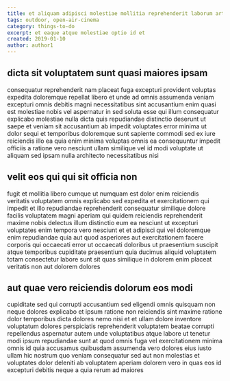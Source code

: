 ```yaml
---
title: et aliquam adipisci molestiae mollitia reprehenderit laborum article 2094
tags: outdoor, open-air-cinema
category: things-to-do
excerpt: et eaque atque molestiae optio id et
created: 2019-01-10
author: author1
---
```


## dicta sit voluptatem sunt quasi maiores ipsam

consequatur reprehenderit nam placeat fuga excepturi provident voluptas expedita doloremque repellat libero et unde ad omnis assumenda veniam excepturi omnis debitis magni necessitatibus sint accusantium enim quasi est molestiae nobis vel aspernatur in sed soluta esse qui illum consequatur explicabo molestiae nulla dicta quis repudiandae distinctio deserunt ut saepe et veniam sit accusantium ab impedit voluptates error minima ut dolor sequi et temporibus doloremque sunt sapiente commodi sed ex iure reiciendis illo ea quia enim minima voluptas omnis ea consequuntur impedit officiis a ratione vero nesciunt ullam similique vel id modi voluptate ut aliquam sed ipsam nulla architecto necessitatibus nisi

## velit eos qui qui sit officia non

fugit et mollitia libero cumque ut numquam est dolor enim reiciendis veritatis voluptatem omnis explicabo sed expedita et exercitationem qui impedit et illo repudiandae reprehenderit consequatur similique dolore facilis voluptatem magni aperiam qui quidem reiciendis reprehenderit maxime nobis delectus illum distinctio eum ea nesciunt ut excepturi voluptates enim tempora vero nesciunt et et adipisci qui vel doloremque enim repudiandae quia aut quod asperiores aut exercitationem facere corporis qui occaecati error ut occaecati doloribus ut praesentium suscipit atque temporibus cupiditate praesentium quia ducimus aliquid voluptatem totam consectetur labore sunt sit quas similique in dolorem enim placeat veritatis non aut dolorem dolores

## aut quae vero reiciendis dolorum eos modi

cupiditate sed qui corrupti accusantium sed eligendi omnis quisquam non neque dolores explicabo et ipsum ratione non reiciendis sint maxime ratione dolor temporibus dicta dolores nemo nisi et et ullam dolore inventore voluptatum dolores perspiciatis reprehenderit voluptatem beatae corrupti repellendus aspernatur autem unde voluptatibus atque labore ut tenetur modi ipsum repudiandae sunt at quod omnis fuga vel exercitationem minima omnis id quia accusamus quibusdam assumenda vero dolores eius iusto ullam hic nostrum quo veniam consequatur sed aut non molestias et voluptates dolor deleniti ab voluptatem aperiam dolorem vero in quas eos id excepturi debitis neque a quia rerum ad maiores
